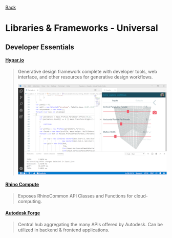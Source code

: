 [Back](/../../tree/master)

# Libraries & Frameworks - Universal

## Developer Essentials

#### [Hypar.io](https://hypar.io/)

> Generative design framework complete with developer tools, web interface, and other resources for generative design workflows.
>
> ![Hypar](Assets/hypar.png)

#### [Rhino Compute](https://www.rhino3d.com/compute)

> Exposes RhinoCommon API Classes and Functions for cloud-computing.

#### [Autodesk Forge](https://forge.autodesk.com)

> Central hub aggregating the many APIs offered by Autodesk. Can be utilized in backend & frontend applications.
